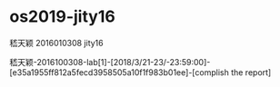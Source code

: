 # os2019-jity16
嵇天颖 2016010308 jity16

嵇天颖-2016100308-lab[1]-[2018/3/21-23/-23:59:00]-[e35a1955ff812a5fecd3958505a10f1f983b01ee]-[complish the report]
